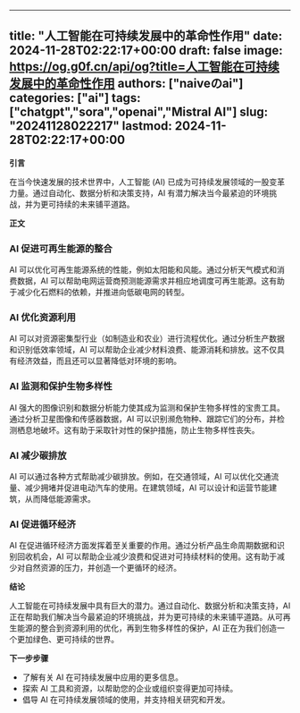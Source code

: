 
---
title: "人工智能在可持续发展中的革命性作用"
date: 2024-11-28T02:22:17+00:00
draft: false
image: https://og.g0f.cn/api/og?title=人工智能在可持续发展中的革命性作用
authors: ["naiveのai"]
categories: ["ai"]
tags: ["chatgpt","sora","openai","Mistral AI"]
slug: "20241128022217"
lastmod: 2024-11-28T02:22:17+00:00
---
**引言**

在当今快速发展的技术世界中，人工智能 (AI) 已成为可持续发展领域的一股变革力量。通过自动化、数据分析和决策支持，AI 有潜力解决当今最紧迫的环境挑战，并为更可持续的未来铺平道路。

**正文**

### AI 促进可再生能源的整合

AI 可以优化可再生能源系统的性能，例如太阳能和风能。通过分析天气模式和消费数据，AI 可以帮助电网运营商预测能源需求并相应地调度可再生能源。这有助于减少化石燃料的依赖，并推进向低碳电网的转型。

### AI 优化资源利用

AI 可以对资源密集型行业（如制造业和农业）进行流程优化。通过分析生产数据和识别低效率领域，AI 可以帮助企业减少材料浪费、能源消耗和排放。这不仅具有经济效益，而且还可以显著降低对环境的影响。

### AI 监测和保护生物多样性

AI 强大的图像识别和数据分析能力使其成为监测和保护生物多样性的宝贵工具。通过分析卫星图像和传感器数据，AI 可以识别濒危物种、跟踪它们的分布，并检测栖息地破坏。这有助于采取针对性的保护措施，防止生物多样性丧失。

### AI 减少碳排放

AI 可以通过各种方式帮助减少碳排放。例如，在交通领域，AI 可以优化交通流量、减少拥堵并促进电动汽车的使用。在建筑领域，AI 可以设计和运营节能建筑，从而降低能源需求。

### AI 促进循环经济

AI 在促进循环经济方面发挥着至关重要的作用。通过分析产品生命周期数据和识别回收机会，AI 可以帮助企业减少浪费和促进对可持续材料的使用。这有助于减少对自然资源的压力，并创造一个更循环的经济。

**结论**

人工智能在可持续发展中具有巨大的潜力。通过自动化、数据分析和决策支持，AI 正在帮助我们解决当今最紧迫的环境挑战，并为更可持续的未来铺平道路。从可再生能源的整合到资源利用的优化，再到生物多样性的保护，AI 正在为我们创造一个更加绿色、更可持续的世界。

**下一步步骤**

* 了解有关 AI 在可持续发展中应用的更多信息。
* 探索 AI 工具和资源，以帮助您的企业或组织变得更加可持续。
* 倡导 AI 在可持续发展领域的使用，并支持相关研究和开发。
